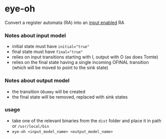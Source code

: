 # eye-oh

Convert a register automata (RA) into an [input enabled](https://en.wikipedia.org/wiki/Input/output_automaton) RA

### Notes about input model

- initial state must have `initial="true"`
- final state must have `final="true"`
- relies on input transitions starting with I, output with O (as does Tomte)
- relies on the final state having a single incoming OFINAL transition (which will be moved to point to the sink state)

### Notes about output model

- the transition `ODummy` will be created
- the final state will be removed, replaced with sink states

### usage

- take one of the relevant binaries from the `dist` folder and place it in path or `/usr/local/bin`
- `eye-oh <input_model_name> <output_model_name>`
